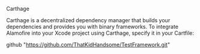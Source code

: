 Carthage

Carthage is a decentralized dependency manager that builds your dependencies and provides you with binary frameworks. To integrate Alamofire into your Xcode project using Carthage, specify it in your Cartfile:

github "https://github.com/ThatKidHandsome/TestFramework.git"
